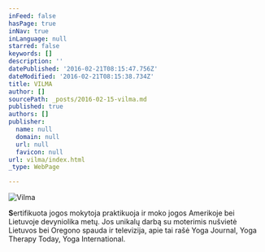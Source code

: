 ```yaml
---
inFeed: false
hasPage: true
inNav: true
inLanguage: null
starred: false
keywords: []
description: ''
datePublished: '2016-02-21T08:15:47.756Z'
dateModified: '2016-02-21T08:15:38.734Z'
title: VILMA
author: []
sourcePath: _posts/2016-02-15-vilma.md
published: true
authors: []
publisher:
  name: null
  domain: null
  url: null
  favicon: null
url: vilma/index.html
_type: WebPage

---
```

![Vilma](https://s3-us-west-2.amazonaws.com/the-grid-img/p/a314c8eaef7a7ab369708f37b37cff8e69f589ce.jpg)

**S**ertifikuota jogos mokytoja praktikuoja ir moko jogos Amerikoje bei Lietuvoje devyniolika metų. Jos unikalų darbą su moterimis nušvietė Lietuvos bei Oregono spauda ir televizija, apie tai rašė Yoga Journal, Yoga Therapy Today, Yoga International.